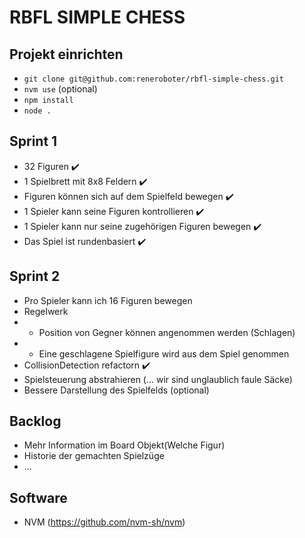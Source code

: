 # RBFL SIMPLE CHESS

## Projekt einrichten
* `git clone git@github.com:reneroboter/rbfl-simple-chess.git`
* `nvm use` (optional)
* `npm install`
* `node .`

## Sprint 1
* 32 Figuren ✔️
* 1 Spielbrett mit 8x8 Feldern ✔️
* Figuren können sich auf dem Spielfeld bewegen ✔️
* 1 Spieler kann seine Figuren kontrollieren ✔️
* 1 Spieler kann nur seine zugehörigen Figuren bewegen ✔️
* Das Spiel ist rundenbasiert ✔️

## Sprint 2
* Pro Spieler kann ich 16 Figuren bewegen
* Regelwerk
* * Position von Gegner können angenommen werden (Schlagen)
* * Eine geschlagene Spielfigure wird aus dem Spiel genommen
* CollisionDetection refactorn  ✔️
* Spielsteuerung abstrahieren (... wir sind unglaublich faule Säcke)
* Bessere Darstellung des Spielfelds (optional)

## Backlog
* Mehr Information im Board Objekt(Welche Figur)
* Historie der gemachten Spielzüge
* ...

## Software
* NVM (https://github.com/nvm-sh/nvm)
